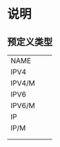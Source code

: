 # 说明





## 预定义类型

|        |     |     |
| ------ | --- | --- |
| NAME   |     |     |
| IPV4   |     |     |
| IPV4/M |     |     |
| IPV6   |     |     |
| IPV6/M |     |     |
| IP     |     |     |
| IP/M   |     |     |
|        |     |     |
|        |     |     |
